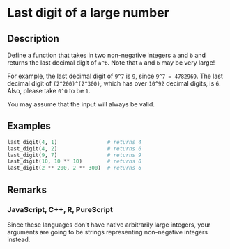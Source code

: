 # Last digit of a large number

## Description

Define a function that takes in two non-negative integers `a` and `b` and returns the last decimal digit of `a^b`. Note that `a` and `b` may be very large!

For example, the last decimal digit of `9^7` is `9`, since `9^7 = 4782969`. The last decimal digit of `(2^200)^(2^300)`, which has over `10^92` decimal digits, is `6`. Also, please take `0^0` to be `1`.

You may assume that the input will always be valid.

## Examples

```python
last_digit(4, 1)                # returns 4
last_digit(4, 2)                # returns 6
last_digit(9, 7)                # returns 9
last_digit(10, 10 ** 10)        # returns 0
last_digit(2 ** 200, 2 ** 300)  # returns 6
```

## Remarks

### JavaScript, C++, R, PureScript

Since these languages don't have native arbitrarily large integers, your arguments are going to be strings representing non-negative integers instead.
